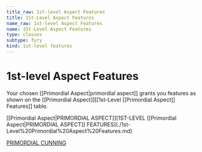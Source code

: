 ```yaml
---
title_raw: 1st-level Aspect Features
title: 1St-Level Aspect Features
name_raw: 1st-level Aspect Features
name: 1St-Level Aspect Features
type: classes
subtype: fury
kind: 1st-level features
---
```


# 1st-level Aspect Features

Your chosen [[Primordial Aspect|primordial aspect]] grants you features as shown on the [[Primordial Aspect]]\[\[1st-Level [[Primordial Aspect]] Features\]\] table.

[[Primordial Aspect|PRIMORDIAL ASPECT]]\[1ST-LEVEL [[Primordial Aspect|PRIMORDIAL ASPECT]] FEATURES\](./1st-Level%20Primordial%20Aspect%20Features.md)

[PRIMORDIAL CUNNING](./Primordial%20Cunning/index.md)
